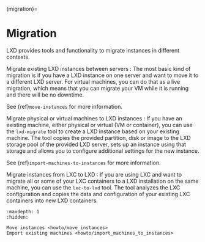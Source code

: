 (migration)=
# Migration

LXD provides tools and functionality to migrate instances in different contexts.

Migrate existing LXD instances between servers
: The most basic kind of migration is if you have a LXD instance on one server and want to move it to a different LXD server.
  For virtual machines, you can do that as a live migration, which means that you can migrate your VM while it is running and there will be no downtime.

  See {ref}`move-instances` for more information.

Migrate physical or virtual machines to LXD instances
: If you have an existing machine, either physical or virtual (VM or container), you can use the `lxd-migrate` tool to create a LXD instance based on your existing machine.
  The tool copies the provided partition, disk or image to the LXD storage pool of the provided LXD server, sets up an instance using that storage and allows you to configure additional settings for the new instance.

  See {ref}`import-machines-to-instances` for more information.

Migrate instances from LXC to LXD
: If you are using LXC and want to migrate all or some of your LXC containers to a LXD installation on the same machine, you can use the `lxc-to-lxd` tool.
  The tool analyzes the LXC configuration and copies the data and configuration of your existing LXC containers into new LXD containers.

```{toctree}
:maxdepth: 1
:hidden:

Move instances <howto/move_instances>
Import existing machines <howto/import_machines_to_instances>
```
